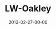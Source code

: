---
layout: message
category: message
series: "Last Wednesday"
title: "LW-Oakley"
date: 2013-02-27-00-00
message_id: 777
description: "In Oakley, get coached by Chuck and Andrea on listening and hearing from God."
video: "https://s3.amazonaws.com/crossroadsvideomessages/022713-lw-oakley.mp4"
video-duration: "53:05"
video-image: "http://s3.amazonaws.com/crossroads-media/images/legacy/content/lw_0213_oakley.jpg"
audio: "http://s3.amazonaws.com/crossroads-media/media/legacy/mp3/022713-lw-oakley.mp3"
audio-duration: "52:58"
explicit: false
---